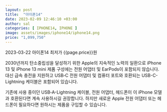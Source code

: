 ```yaml
---
layout: post
title:  "아이폰14"
date: 2023-02-09 12:46:10 +03:00
author: sal
categories: [ IPHONE14, IPHONE ]
image: assets/images/iphone14/iphone14.png
price: "1,099,750"
---
```

2023-03-22 아이폰14 최저가 {{page.price}}원

2030년까지 탄소중립성을 달성하기 위한 Apple의 지속적인 노력의 일환으로 iPhone 13 및 iPhone 13 mini 제품 구성에는 전원 어댑터 및 EarPods이 포함되지 않습니다. 대신 급속 충전을 지원하고 USB‑C 전원 어댑터 및 컴퓨터 포트와 호환되는 USB-C-Lightning 케이블은 포함되어 있습니다.

기존에 사용 중이던 USB‑A-Lightning 케이블, 전원 어댑터, 헤드폰이 이 iPhone 모델과 호환된다면 계속 사용하시길 권장합니다. 하지만 새로운 Apple 전원 어댑터 또는 헤드폰이 필요하다면 원하시는 제품을 구입할 수 있습니다.